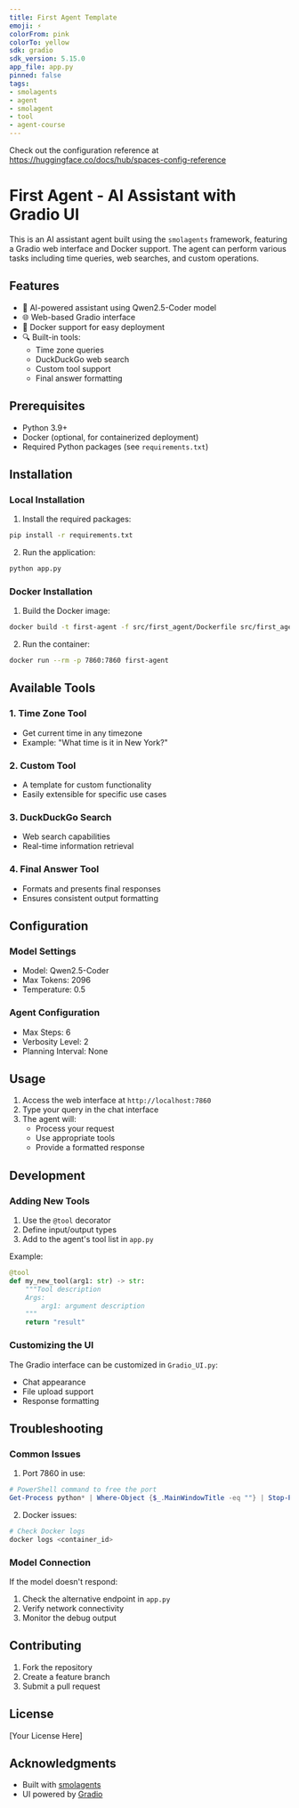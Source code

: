 ```yaml
---
title: First Agent Template
emoji: ⚡
colorFrom: pink
colorTo: yellow
sdk: gradio
sdk_version: 5.15.0
app_file: app.py
pinned: false
tags:
- smolagents
- agent
- smolagent
- tool
- agent-course
---
```


Check out the configuration reference at https://huggingface.co/docs/hub/spaces-config-reference

# First Agent - AI Assistant with Gradio UI

This is an AI assistant agent built using the `smolagents` framework, featuring a Gradio web interface and Docker support. The agent can perform various tasks including time queries, web searches, and custom operations.

## Features

- 🤖 AI-powered assistant using Qwen2.5-Coder model
- 🌐 Web-based Gradio interface
- 🐳 Docker support for easy deployment
- 🔍 Built-in tools:
  - Time zone queries
  - DuckDuckGo web search
  - Custom tool support
  - Final answer formatting

## Prerequisites

- Python 3.9+
- Docker (optional, for containerized deployment)
- Required Python packages (see `requirements.txt`)

## Installation

### Local Installation

1. Install the required packages:
```bash
pip install -r requirements.txt
```

2. Run the application:
```bash
python app.py
```

### Docker Installation

1. Build the Docker image:
```bash
docker build -t first-agent -f src/first_agent/Dockerfile src/first_agent/
```

2. Run the container:
```bash
docker run --rm -p 7860:7860 first-agent
```

## Available Tools

### 1. Time Zone Tool
- Get current time in any timezone
- Example: "What time is it in New York?"

### 2. Custom Tool
- A template for custom functionality
- Easily extensible for specific use cases

### 3. DuckDuckGo Search
- Web search capabilities
- Real-time information retrieval

### 4. Final Answer Tool
- Formats and presents final responses
- Ensures consistent output formatting

## Configuration

### Model Settings
- Model: Qwen2.5-Coder
- Max Tokens: 2096
- Temperature: 0.5

### Agent Configuration
- Max Steps: 6
- Verbosity Level: 2
- Planning Interval: None

## Usage

1. Access the web interface at `http://localhost:7860`
2. Type your query in the chat interface
3. The agent will:
   - Process your request
   - Use appropriate tools
   - Provide a formatted response

## Development

### Adding New Tools

1. Use the `@tool` decorator
2. Define input/output types
3. Add to the agent's tool list in `app.py`

Example:
```python
@tool
def my_new_tool(arg1: str) -> str:
    """Tool description
    Args:
        arg1: argument description
    """
    return "result"
```

### Customizing the UI

The Gradio interface can be customized in `Gradio_UI.py`:
- Chat appearance
- File upload support
- Response formatting

## Troubleshooting

### Common Issues

1. Port 7860 in use:
```powershell
# PowerShell command to free the port
Get-Process python* | Where-Object {$_.MainWindowTitle -eq ""} | Stop-Process -Force
```

2. Docker issues:
```bash
# Check Docker logs
docker logs <container_id>
```

### Model Connection

If the model doesn't respond:
1. Check the alternative endpoint in `app.py`
2. Verify network connectivity
3. Monitor the debug output

## Contributing

1. Fork the repository
2. Create a feature branch
3. Submit a pull request

## License

[Your License Here]

## Acknowledgments

- Built with [smolagents](https://github.com/smol-ai/agents)
- UI powered by [Gradio](https://gradio.app/)
